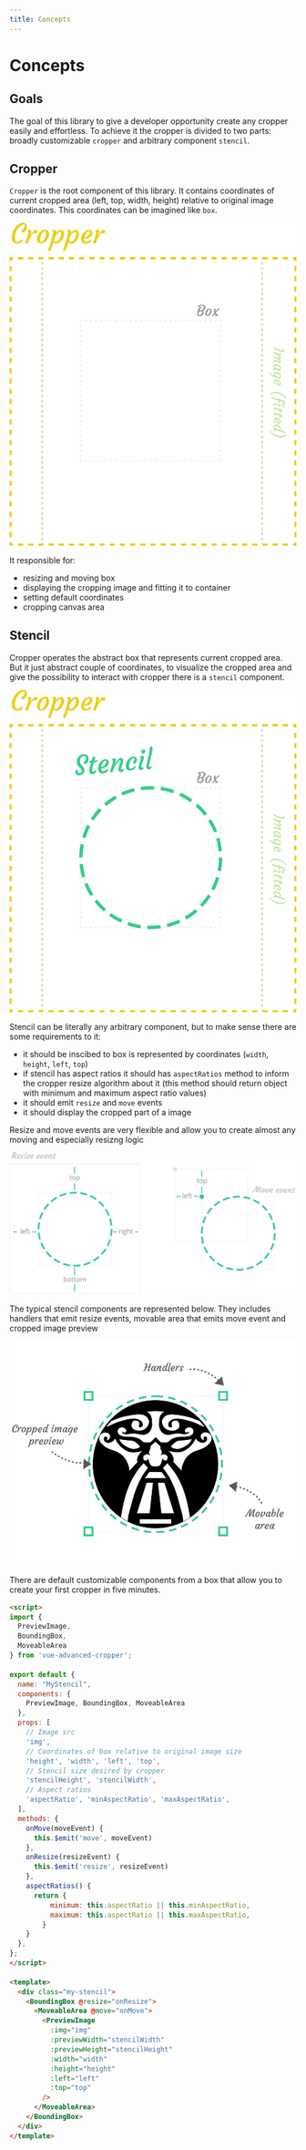 ```yaml
---
title: Concepts
---
```


# Concepts

## Goals
The goal of this library to give a developer opportunity create any cropper easily and effortless. To achieve it the cropper is divided to two parts: broadly customizable `cropper` and arbitrary component `stencil`.

## Cropper

`Cropper` is the root component of this library. It contains coordinates of current cropped area (left, top, width, height) relative to original image coordinates. This coordinates can be imagined like `box`.

![Example](../.vuepress/assets/home/example-cropper.svg)

It responsible for:
- resizing and moving box
- displaying the cropping image and fitting it to container
- setting default coordinates
- cropping canvas area

## Stencil

Cropper operates the abstract box that represents current cropped area. But it just abstract couple of coordinates, to visualize the cropped area and give the possibility to interact with cropper there is a `stencil` component.

![Example](../.vuepress/assets/home/example-stencil.svg)

Stencil can be literally any arbitrary component, but to make sense there are some requirements to it:
- it should be inscibed to box is represented by coordinates (`width`, `height`, `left`, `top`)
- if stencil has aspect ratios it should has `aspectRatios` method to inform the cropper resize algorithm about it (this method should return object with minimum and maximum aspect ratio values)
- it should emit `resize` and `move` events
- it should display the cropped part of a image

Resize and move events are very flexible and allow you to create almost any moving and especially resizng logic

![Example](../.vuepress/assets/introduction/events.svg)

The typical stencil components are represented below. They includes handlers that emit resize events, movable area that emits move event and cropped image preview

![Example](../.vuepress/assets/home/example-stencil-elements.svg)

There are default customizable components from a box that allow you to create your first cropper in five minutes.

```html
<script>
import {
  PreviewImage,
  BoundingBox,
  MoveableArea
} from 'vue-advanced-cropper';

export default {
  name: "MyStencil",
  components: {
    PreviewImage, BoundingBox, MoveableArea
  },
  props: [
    // Image src
    'img',
    // Coordinates of box relative to original image size
    'height', 'width', 'left', 'top',
    // Stencil size desired by cropper
    'stencilHeight', 'stencilWidth',
    // Aspect ratios
    'aspectRatio', 'minAspectRatio', 'maxAspectRatio',
  ],
  methods: {
    onMove(moveEvent) {
      this.$emit('move', moveEvent)
    },
    onResize(resizeEvent) {
      this.$emit('resize', resizeEvent)
    },
    aspectRatios() {
      return {
          minimum: this.aspectRatio || this.minAspectRatio,
          maximum: this.aspectRatio || this.maxAspectRatio,
        }
    }
  },
};
</script>

<template>
  <div class="my-stencil">
    <BoundingBox @resize="onResize">
      <MoveableArea @move="onMove">
        <PreviewImage
          :img="img"
          :previewWidth="stencilWidth"
          :previewHeight="stencilHeight"
          :width="width"
          :height="height"
          :left="left"
          :top="top"
        />
      </MoveableArea>
    </BoundingBox>
  </div>
</template>
```
